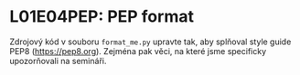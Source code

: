 # L01E04PEP: PEP format
Zdrojový kód v souboru `format_me.py` upravte tak, aby splňoval style guide PEP8 (https://pep8.org). Zejména pak věci, na které jsme specificky upozorňovali na semináři.

